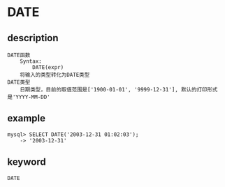 # DATE
## description
    DATE函数
        Syntax:
            DATE(expr) 
        将输入的类型转化为DATE类型
    DATE类型
        日期类型，目前的取值范围是['1900-01-01', '9999-12-31'], 默认的打印形式是'YYYY-MM-DD'

## example
    mysql> SELECT DATE('2003-12-31 01:02:03');
        -> '2003-12-31'

## keyword

    DATE
